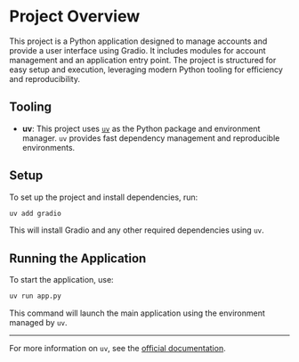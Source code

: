 # Project Overview

This project is a Python application designed to manage accounts and provide a user interface using Gradio. It includes modules for account management and an application entry point. The project is structured for easy setup and execution, leveraging modern Python tooling for efficiency and reproducibility.

## Tooling

- **uv**: This project uses [`uv`](https://github.com/astral-sh/uv) as the Python package and environment manager. `uv` provides fast dependency management and reproducible environments.

## Setup

To set up the project and install dependencies, run:

```sh
uv add gradio
```

This will install Gradio and any other required dependencies using `uv`.

## Running the Application

To start the application, use:

```sh
uv run app.py
```

This command will launch the main application using the environment managed by `uv`.

---

For more information on `uv`, see the [official documentation](https://github.com/astral-sh/uv).
